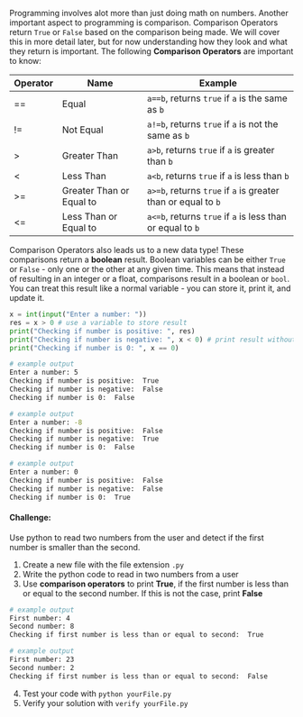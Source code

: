 Programming involves alot more than just doing math on numbers. Another important aspect to programming is comparison. Comparison Operators return `True` or `False` based on the comparison being made. We will cover this in more detail later, but for now understanding how they look and what they return is important. The following **Comparison Operators** are important to know:

| Operator | Name | Example |
|---|---|---|
| == | Equal | `a==b`, returns `true` if `a` is the same as `b` |
| != | Not Equal | `a!=b`, returns `true` if `a` is not the same as `b` |
| > | Greater Than | `a>b`, returns `true` if `a` is greater than `b` |
| < | Less Than | `a<b`, returns `true` if `a` is less than `b` |
| >= | Greater Than or Equal to | `a>=b`, returns `true` if `a` is greater than or equal to `b` |
| <= | Less Than or Equal to | `a<=b`, returns `true` if `a` is less than or equal to `b` |

Comparison Operators also leads us to a new data type! These comparisons return a **boolean** result. Boolean variables can be either `True` or `False` - only one or the other at any given time. 
This means that instead of resulting in an integer or a float, comparisons result in a boolean or `bool`. You can treat this result like a normal variable - you can store it, print it, and update it.

```python
x = int(input("Enter a number: "))
res = x > 0 # use a variable to store result
print("Checking if number is positive: ", res)
print("Checking if number is negative: ", x < 0) # print result without storing
print("Checking if number is 0: ", x == 0)
```

```bash
# example output
Enter a number: 5
Checking if number is positive:  True
Checking if number is negative:  False
Checking if number is 0:  False

# example output
Enter a number: -8
Checking if number is positive:  False
Checking if number is negative:  True
Checking if number is 0:  False

# example output
Enter a number: 0
Checking if number is positive:  False
Checking if number is negative:  False
Checking if number is 0:  True
```

#### Challenge:
Use python to read two numbers from the user and detect if the first number is smaller than the second.

1. Create a new file with the file extension `.py`
2. Write the python code to read in two numbers from a user
3. Use **comparison operators** to print **True**, if the first number is less than or equal to the second number. If this is not the case, print **False**
```bash
# example output
First number: 4
Second number: 8
Checking if first number is less than or equal to second:  True

# example output
First number: 23
Second number: 2
Checking if first number is less than or equal to second:  False
```
4. Test your code with `python yourFile.py`
5. Verify your solution with `verify yourFile.py`
